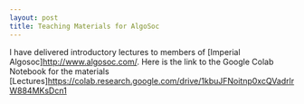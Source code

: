 ```yaml
---
layout: post
title: Teaching Materials for AlgoSoc 
---
```


I have delivered introductory lectures to members of [Imperial Algosoc]<http://www.algosoc.com/>. 
Here is the link to the Google Colab Notebook for the materials [Lectures]<https://colab.research.google.com/drive/1kbuJFNoitnp0xcQVadrlrW884MKsDcn1>
